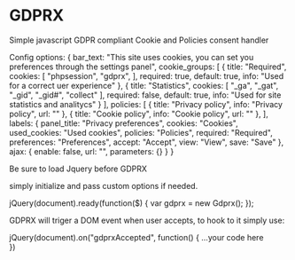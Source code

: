 # GDPRX
Simple javascript GDPR compliant Cookie and Policies consent handler

Config options: 
{
		bar_text: "This site uses cookies, you can set you preferences through the settings panel",
		cookie_groups: [
			{
				title: "Required",
				cookies: [
					"phpsession",
					"gdprx",
				],
				required: true,
				default: true,
				info: "Used for a correct uer experience"
			},
			{
				title: "Statistics",
				cookies: [
					"_ga",
					"_gat",
					"_gid",
					"_gid#",
					"collect"
				],
				required: false,
				default: true,
				info: "Used for site statistics and analitycs"
			}
		],
		policies: [
			{
				title: "Privacy policy",
				info: "Privacy policy",
				url: ""
			},
			{
				title: "Cookie policy",
				info: "Cookie policy",
				url: ""
			},
		],
		labels: {
			panel_title: "Privacy preferences",
			cookies: "Cookies",
			used_cookies: "Used cookies",
			policies: "Policies",
			required: "Required",
			preferences: "Preferences",
			accept: "Accept",
			view: "View",
			save: "Save"
		},
		ajax: {
			enable: false,
			url: "",
			parameters: {}
		}
	}
  
  Be sure to load Jquery before GDPRX
  
  simply initialize and pass custom options if needed.
  
  jQuery(document).ready(function($) {
      var gdprx = new Gdprx();
  });
  
  GDPRX will triger a DOM event when user accepts, to hook to it simply use:
  
  jQuery(document).on("gdprxAccepted", function() {
	  ...your code here		
  })
  
